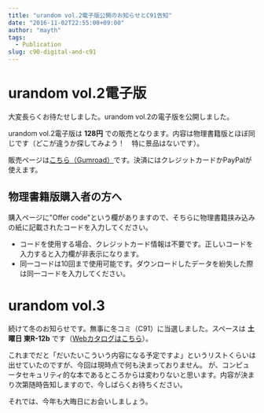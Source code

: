 ```yaml
---
title: "urandom vol.2電子版公開のお知らせとC91告知"
date: "2016-11-02T22:55:00+09:00"
author: "mayth"
tags: 
  - Publication
slug: c90-digital-and-c91
---
```


# urandom vol.2電子版

大変長らくお待たせしました。urandom vol.2の電子版を公開しました。

urandom vol.2電子版は **128円** での販売となります。内容は物理書籍版とほぼ同じです（どこが違うか探してみよう！　特に景品はないです）。

販売ページは[こちら（Gumroad）](https://gumroad.com/l/zjTOY)です。決済にはクレジットカードかPayPalが使えます。

## 物理書籍版購入者の方へ

購入ページに"Offer code"という欄がありますので、そちらに物理書籍挟み込みの紙に記載されたコードを入力してください。

* コードを使用する場合、クレジットカード情報は不要です。正しいコードを入力すると入力欄が非表示になります。
* 同一コードは10回まで使用可能です。ダウンロードしたデータを紛失した際は同一コードを入力してください。

# urandom vol.3

続けて冬のお知らせです。無事に冬コミ（C91）に当選しました。スペースは **土曜日 東R-12b** です（[Webカタログはこちら](https://webcatalog.circle.ms/Circle/13006119 )）。

これまでだと「だいたいこういう内容になる予定ですよ」というリストくらいは出せていたのですが、今回は現時点で何も決まっておりません。
が、コンピュータセキュリティ的な本であるところからは変わりないと思います。内容が決まり次第随時告知しますので、今しばらくお待ちください。

それでは、今年も大晦日にお会いしましょう。